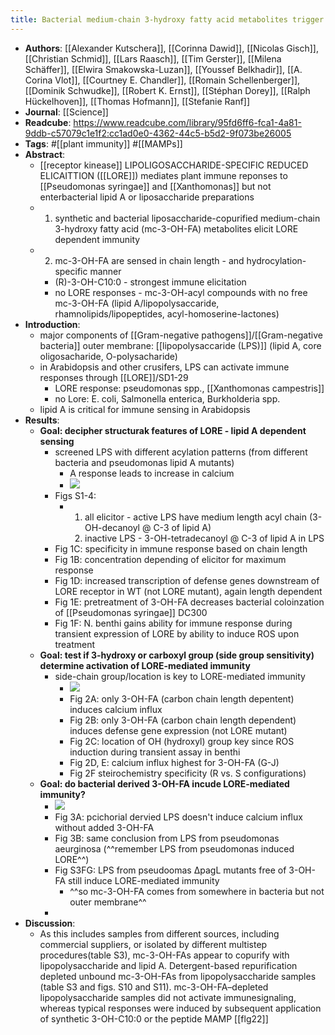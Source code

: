 ```yaml
---
title: Bacterial medium-chain 3-hydroxy fatty acid metabolites trigger immunity in Arabidopsis plants
---
```


- **Authors**: [[Alexander Kutschera]], [[Corinna Dawid]], [[Nicolas Gisch]], [[Christian Schmid]], [[Lars Raasch]], [[Tim Gerster]], [[Milena Schäffer]], [[Elwira Smakowska-Luzan]], [[Youssef Belkhadir]], [[A. Corina Vlot]], [[Courtney E. Chandler]], [[Romain Schellenberger]], [[Dominik Schwudke]], [[Robert K. Ernst]], [[Stéphan Dorey]], [[Ralph Hückelhoven]], [[Thomas Hofmann]], [[Stefanie Ranf]]
- **Journal**: [[Science]]
- **Readcube**: https://www.readcube.com/library/95fd6ff6-fca1-4a81-9ddb-c57079c1e1f2:cc1ad0e0-4362-44c5-b5d2-9f073be26005
- **Tags**: #[[plant immunity]] #[[MAMPs]]
- **Abstract**:
	- [[receptor kinease]] LIPOLIGOSACCHARIDE-SPECIFIC REDUCED ELICAITTION ([[LORE]]) mediates plant immune reponses to [[Pseudomonas syringae]] and [[Xanthomonas]] but not enterbacterial lipid A or liposaccharide preparations
	- 1. synthetic and bacterial liposaccharide-copurified medium-chain 3-hydroxy fatty acid (mc-3-OH-FA) metabolites elicit LORE dependent immunity
	- 2. mc-3-OH-FA are sensed in chain length - and hydrocylation-specific manner
		- (R)-3-OH-C10:0 - strongest immune elicitation
		- no LORE responses - mc-3-OH-acyl compounds with no free mc-3-OH-FA (lipid A/lipopolysaccaride, rhamnolipids/lipopeptides, acyl-homoserine-lactones)
- **Introduction**:
	- major components of [[Gram-negative pathogens]]/[[Gram-negative bacteria]] outer membrane: [[lipopolysaccaride (LPS)]] (lipid A, core oligosacharide, O-polysacharide)
	- in Arabidopsis and other crusifers, LPS can activate immune responses through [[LORE]]/SD1-29
		- LORE response: pseudomonas spp., [[Xanthomonas campestris]]
		- no Lore: E. coli, Salmonella enterica, Burkholderia spp.
	- lipid A is critical for immune sensing in Arabidopsis
- **Results**:
	- **Goal: decipher structurak features of LORE - lipid A dependent sensing**
		- screened LPS with different acylation patterns (from different bacteria and pseudomonas lipid A mutants)
			- A response leads to increase in calcium
			- ![](https://firebasestorage.googleapis.com/v0/b/firescript-577a2.appspot.com/o/imgs%2Fapp%2FQualifying_Exam%2F_Eey8mqU5A.png?alt=media&token=d350cd62-8d15-4f86-8ea6-44afed05e989)
		- Figs S1-4:
			- 1. all elicitor - active LPS have medium length acyl chain (3-OH-decanoyl @ C-3 of lipid A)
			  2. inactive LPS - 3-OH-tetradecanoyl @ C-3 of lipid A in LPS
		- Fig 1C: specificity in immune response based on chain length
		- Fig 1B: concentration depending of elicitor for maximum response
		- Fig 1D: increased transcription of defense genes downstream of LORE receptor in WT (not LORE mutant), again length dependent
		- Fig 1E: pretreatment of 3-OH-FA decreases bacterial coloinzation of [[Pseudomonas syringae]] DC300
		- Fig 1F: N. benthi gains ability for immune response during transient expression of LORE by ability to induce ROS upon treatment
	- **Goal: test if 3-hydroxy or carboxyl group (side group sensitivity) determine activation of LORE-mediated immunity**
		- side-chain group/location is key to LORE-mediated immunity
			- ![](https://firebasestorage.googleapis.com/v0/b/firescript-577a2.appspot.com/o/imgs%2Fapp%2FQualifying_Exam%2FI2tqKiRiOh.png?alt=media&token=4dcc9f22-4d2a-41d7-9a9f-f0d88318800c)
			- Fig 2A: only 3-OH-FA (carbon chain length depentent) induces calcium influx
			- Fig 2B: only 3-OH-FA (carbon chain length dependent) induces defense gene expression (not LORE mutant)
			- Fig 2C: location of OH (hydroxyl) group key since ROS induction during transient assay in benthi
			- Fig 2D, E: calcium influx highest for 3-OH-FA (G-J)
			- Fig 2F steirochemistry specificity (R vs. S configurations)
	- **Goal: do bacterial derived 3-OH-FA incude LORE-mediated immunity?**
		- ![](https://firebasestorage.googleapis.com/v0/b/firescript-577a2.appspot.com/o/imgs%2Fapp%2FQualifying_Exam%2FGu7gfFu3Q3.png?alt=media&token=b40825aa-a243-4dc7-97b5-433f0b98e120)
		- Fig 3A: pcichorial dervied LPS doesn't induce calcium influx without added 3-OH-FA
		- Fig 3B: same conclusion from LPS from pseudomonas aeurginosa (^^remember LPS from pseudomonas induced LORE^^)
		- Fig S3FG: LPS from pseudoomas ΔpagL mutants free of 3-OH-FA still induce LORE-mediated immunity
			- ^^so mc-3-OH-FA comes from somewhere in bacteria but not outer membrane^^
		-
- **Discussion**:
	- As this includes samples from different sources, including commercial suppliers, or isolated by different multistep procedures(table S3), mc-3-OH-FAs appear to copurify with lipopolysaccharide and lipid A. Detergent-based repurification depleted unbound mc-3-OH-FAs from lipopolysaccharide samples (table S3 and figs. S10 and S11). mc-3-OH-FA–depleted lipopolysaccharide samples did not activate immunesignaling, whereas typical responses were induced by subsequent application of synthetic 3-OH-C10:0 or the peptide MAMP [[flg22]]